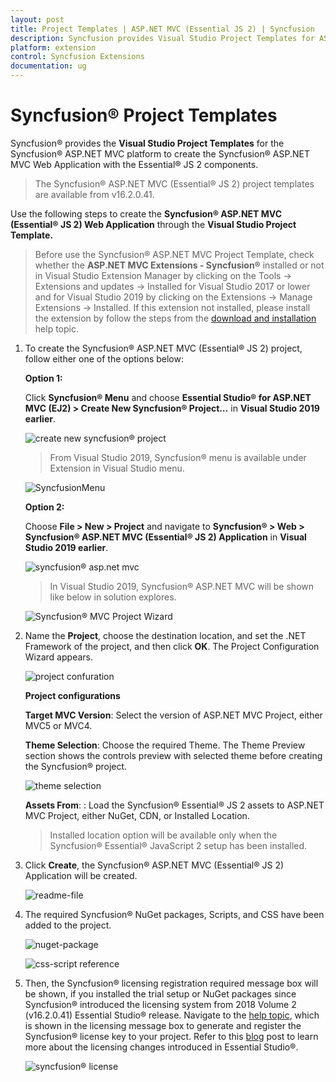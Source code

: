 ```yaml
---
layout: post
title: Project Templates | ASP.NET MVC (Essential JS 2) | Syncfusion
description: Syncfusion provides Visual Studio Project Templates for ASP.NET MVC platform to create the Syncfusion ASP.NET MVC Application using Essential JS 2 components
platform: extension
control: Syncfusion Extensions
documentation: ug
---
```


# Syncfusion® Project Templates

Syncfusion® provides the **Visual Studio Project Templates** for the Syncfusion® ASP.NET MVC platform to create the Syncfusion® ASP.NET MVC Web Application with the Essential® JS 2 components.

> The Syncfusion® ASP.NET MVC (Essential® JS 2) project templates are available from v16.2.0.41.

Use the following steps to create the **Syncfusion® ASP.NET MVC (Essential® JS 2) Web Application** through the **Visual Studio Project Template.**

> Before use the Syncfusion® ASP.NET MVC Project Template, check whether the **ASP.NET MVC Extensions - Syncfusion®** installed or not in Visual Studio Extension Manager by clicking on the Tools -> Extensions and updates -> Installed for Visual Studio 2017 or lower and for Visual Studio 2019 by clicking on the Extensions -> Manage Extensions -> Installed. If this extension not installed, please install the extension by follow the steps from the [download and installation](https://ej2.syncfusion.com/aspnetmvc/documentation/visual-studio-integration/download-and-installation) help topic.

1. To create the Syncfusion® ASP.NET MVC (Essential® JS 2) project, follow either one of the options below:

    **Option 1:**

    Click **Syncfusion® Menu** and choose **Essential Studio® for ASP.NET MVC (EJ2) > Create New Syncfusion® Project…** in **Visual Studio 2019 earlier**.

    ![create new syncfusion® project](images/new-syncfusion-project.png)

    > From Visual Studio 2019, Syncfusion® menu is available under Extension in Visual Studio menu.

    ![SyncfusionMenu](images/SyncfusionMenu.png)

    **Option 2:**

    Choose **File > New > Project** and navigate to **Syncfusion® > Web > Syncfusion® ASP.NET MVC (Essential® JS 2) Application** in **Visual Studio 2019 earlier**.

    ![syncfusion® asp.net mvc](images/syncfusion-aspmvc-application.png)

    > In Visual Studio 2019, Syncfusion® ASP.NET MVC will be shown like below in solution explores.

    ![Syncfusion® MVC Project Wizard](images/SyncfusionMvcProjectWizard.png)

2. Name the **Project**, choose the destination location, and set the .NET Framework of the project, and then click **OK**. The Project Configuration Wizard appears.

    ![project confuration](images/project-configuration.png)

    **Project configurations**

    **Target MVC Version**: Select the version of ASP.NET MVC Project, either MVC5 or MVC4.

    **Theme Selection**: Choose the required Theme. The Theme Preview section shows the controls preview with selected theme before creating the Syncfusion® project.

    ![theme selection](images/theme-selection.png)

    **Assets From**: : Load the Syncfusion® Essential® JS 2 assets to ASP.NET MVC Project, either NuGet, CDN, or Installed Location.

    > Installed location option will be available only when the Syncfusion® Essential® JavaScript 2 setup has been installed.

3. Click **Create**, the Syncfusion® ASP.NET MVC (Essential® JS 2) Application will be created.

    ![readme-file](images/readme-file.PNG)

4. The required Syncfusion® NuGet packages, Scripts, and CSS have been added to the project.

    ![nuget-package](images/nuget.png)

    ![css-script reference](images/css-scripts-reference.png)

5. Then, the Syncfusion® licensing registration required message box will be shown, if you installed the trial setup or NuGet packages since Syncfusion® introduced the licensing system from 2018 Volume 2 (v16.2.0.41) Essential Studio® release. Navigate to the [help topic](https://help.syncfusion.com/common/essential-studio/licensing/overview#how-to-generate-syncfusion-license-key), which is shown in the licensing message box to generate and register the Syncfusion® license key to your project. Refer to this [blog](https://blog.syncfusion.com/post/whats-new-in-2018-volume-2-licensing-changes-in-the-1620x-version-of-essential-studio.aspx) post to learn more about the licensing changes introduced in Essential Studio®.

    ![syncfusion® license](images/syncfusion-license.png)
